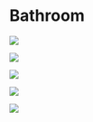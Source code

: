 # Bathroom

![](/imgs/img_6125.jpg)

![](/imgs/img_6122.jpg)

![](/imgs/img_6123.jpg)

![](/imgs/img_6124.jpg)

![](/imgs/img_6126.jpg)
